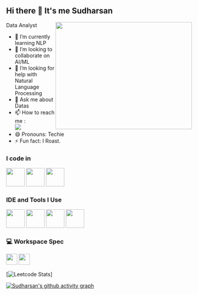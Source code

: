 ## Hi there 👋 It's me Sudharsan

Data Analyst
<img align="right" width="370" height="290" src="https://i.pinimg.com/originals/47/f0/34/47f0342cec72b800463bf003eac1257e.gif">
- 🌱 I’m currently learning NLP
- 👯 I’m looking to collaborate on AI/ML
- 🤔 I’m looking for help with Natural Language Processing
- 💬 Ask me about Datas
- 📫 How to reach me :
<br /> [<img src="https://img.shields.io/badge/LinkedIn-0077B5?style=for-the-badge&logo=linkedin&logoColor=white" />](www.linkedin.com/in/sudharsan-t-85361b1a4/)
- 😄 Pronouns: Techie
- ⚡ Fun fact: I Roast.

### I code in
<img height="50" width="50" src="https://img.icons8.com/color/48/000000/python.png" /> <img height="50" width="50" src="https://img.icons8.com/color/48/000000/mysql-logo.png"/> <img height="50" width="50" src="https://img.icons8.com/color/48/000000/mongodb.png"/>  

### IDE and Tools I Use
<img height="50" width="50" src="https://img.icons8.com/color/48/000000/visual-studio-code-2019.png"/> <img height="50" width="50" src="https://img.icons8.com/color/48/000000/pycharm.png"/> <img height="50" width="50" src="https://img.icons8.com/color/50/000000/git.png"/> <img height="50" width="50" src="https://img.icons8.com/dusk/64/000000/anaconda.png"/>


### 💻 Workspace Spec
 <img height="30" src="https://img.shields.io/badge/NVIDIA-GTX1650-76B900?style=for-the-badge&logo=nvidia&logoColor=white"/>  <img height="30" src="https://img.shields.io/badge/AMD-Ryzen_5_4600H-ED1C24?style=for-the-badge&logo=amd&logoColor=white"/> 

 
[![Leetcode Stats](https://leetcard.jacoblin.cool/Sudharsan_T?theme=dark&font=Marcellus)]

[![Sudharsan's github activity graph](https://github-readme-activity-graph.vercel.app/graph?username=Sudharsan-T&bg_color=000000&color=ffffff&line=04ff00&point=ff0000&area=true&hide_border=true)](https://github.com/ashutosh00710/github-readme-activity-graph)
